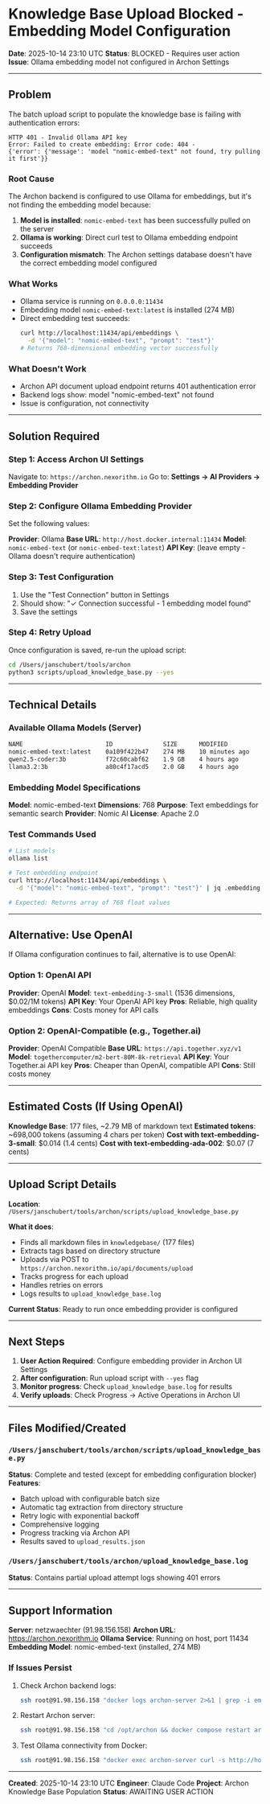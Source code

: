 # Knowledge Base Upload Blocked - Embedding Model Configuration

**Date**: 2025-10-14 23:10 UTC
**Status**: BLOCKED - Requires user action
**Issue**: Ollama embedding model not configured in Archon Settings

---

## Problem

The batch upload script to populate the knowledge base is failing with authentication errors:

```
HTTP 401 - Invalid Ollama API key
Error: Failed to create embedding: Error code: 404 -
{'error': {'message': 'model "nomic-embed-text" not found, try pulling it first'}}
```

### Root Cause

The Archon backend is configured to use Ollama for embeddings, but it's not finding the embedding model because:

1. **Model is installed**: `nomic-embed-text` has been successfully pulled on the server
2. **Ollama is working**: Direct curl test to Ollama embedding endpoint succeeds
3. **Configuration mismatch**: The Archon settings database doesn't have the correct embedding model configured

### What Works

- Ollama service is running on `0.0.0.0:11434`
- Embedding model `nomic-embed-text:latest` is installed (274 MB)
- Direct embedding test succeeds:
  ```bash
  curl http://localhost:11434/api/embeddings \
    -d '{"model": "nomic-embed-text", "prompt": "test"}'
  # Returns 768-dimensional embedding vector successfully
  ```

### What Doesn't Work

- Archon API document upload endpoint returns 401 authentication error
- Backend logs show: model "nomic-embed-text" not found
- Issue is configuration, not connectivity

---

## Solution Required

### Step 1: Access Archon UI Settings

Navigate to: `https://archon.nexorithm.io`
Go to: **Settings → AI Providers → Embedding Provider**

### Step 2: Configure Ollama Embedding Provider

Set the following values:

**Provider**: Ollama
**Base URL**: `http://host.docker.internal:11434`
**Model**: `nomic-embed-text` (or `nomic-embed-text:latest`)
**API Key**: (leave empty - Ollama doesn't require authentication)

### Step 3: Test Configuration

1. Use the "Test Connection" button in Settings
2. Should show: "✓ Connection successful - 1 embedding model found"
3. Save the settings

### Step 4: Retry Upload

Once configuration is saved, re-run the upload script:

```bash
cd /Users/janschubert/tools/archon
python3 scripts/upload_knowledge_base.py --yes
```

---

## Technical Details

### Available Ollama Models (Server)

```bash
NAME                       ID              SIZE      MODIFIED
nomic-embed-text:latest    0a109f422b47    274 MB    10 minutes ago
qwen2.5-coder:3b           f72c60cabf62    1.9 GB    4 hours ago
llama3.2:3b                a80c4f17acd5    2.0 GB    4 hours ago
```

### Embedding Model Specifications

**Model**: nomic-embed-text
**Dimensions**: 768
**Purpose**: Text embeddings for semantic search
**Provider**: Nomic AI
**License**: Apache 2.0

### Test Commands Used

```bash
# List models
ollama list

# Test embedding endpoint
curl http://localhost:11434/api/embeddings \
  -d '{"model": "nomic-embed-text", "prompt": "test"}' | jq .embedding[0:10]

# Expected: Returns array of 768 float values
```

---

## Alternative: Use OpenAI

If Ollama configuration continues to fail, alternative is to use OpenAI:

### Option 1: OpenAI API

**Provider**: OpenAI
**Model**: `text-embedding-3-small` (1536 dimensions, $0.02/1M tokens)
**API Key**: Your OpenAI API key
**Pros**: Reliable, high quality embeddings
**Cons**: Costs money for API calls

### Option 2: OpenAI-Compatible (e.g., Together.ai)

**Provider**: OpenAI Compatible
**Base URL**: `https://api.together.xyz/v1`
**Model**: `togethercomputer/m2-bert-80M-8k-retrieval`
**API Key**: Your Together.ai API key
**Pros**: Cheaper than OpenAI, compatible API
**Cons**: Still costs money

---

## Estimated Costs (If Using OpenAI)

**Knowledge Base**: 177 files, ~2.79 MB of markdown text
**Estimated tokens**: ~698,000 tokens (assuming 4 chars per token)
**Cost with text-embedding-3-small**: $0.014 (1.4 cents)
**Cost with text-embedding-ada-002**: $0.07 (7 cents)

---

## Upload Script Details

**Location**: `/Users/janschubert/tools/archon/scripts/upload_knowledge_base.py`

**What it does**:
- Finds all markdown files in `knowledgebase/` (177 files)
- Extracts tags based on directory structure
- Uploads via POST to `https://archon.nexorithm.io/api/documents/upload`
- Tracks progress for each upload
- Handles retries on errors
- Logs results to `upload_knowledge_base.log`

**Current Status**: Ready to run once embedding provider is configured

---

## Next Steps

1. **User Action Required**: Configure embedding provider in Archon UI Settings
2. **After configuration**: Run upload script with `--yes` flag
3. **Monitor progress**: Check `upload_knowledge_base.log` for results
4. **Verify uploads**: Check Progress → Active Operations in Archon UI

---

## Files Modified/Created

### `/Users/janschubert/tools/archon/scripts/upload_knowledge_base.py`
**Status**: Complete and tested (except for embedding configuration blocker)
**Features**:
- Batch upload with configurable batch size
- Automatic tag extraction from directory structure
- Retry logic with exponential backoff
- Comprehensive logging
- Progress tracking via Archon API
- Results saved to `upload_results.json`

### `/Users/janschubert/tools/archon/upload_knowledge_base.log`
**Status**: Contains partial upload attempt logs showing 401 errors

---

## Support Information

**Server**: netzwaechter (91.98.156.158)
**Archon URL**: https://archon.nexorithm.io
**Ollama Service**: Running on host, port 11434
**Embedding Model**: nomic-embed-text (installed, 274 MB)

### If Issues Persist

1. Check Archon backend logs:
   ```bash
   ssh root@91.98.156.158 "docker logs archon-server 2>&1 | grep -i embed | tail -20"
   ```

2. Restart Archon server:
   ```bash
   ssh root@91.98.156.158 "cd /opt/archon && docker compose restart archon-server"
   ```

3. Test Ollama connectivity from Docker:
   ```bash
   ssh root@91.98.156.158 "docker exec archon-server curl -s http://host.docker.internal:11434/api/tags"
   ```

---

**Created**: 2025-10-14 23:10 UTC
**Engineer**: Claude Code
**Project**: Archon Knowledge Base Population
**Status**: AWAITING USER ACTION

